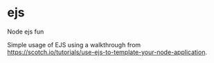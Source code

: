 # ejs
Node ejs fun

Simple usage of EJS using a walkthrough from https://scotch.io/tutorials/use-ejs-to-template-your-node-application.